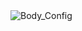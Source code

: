 <!DOCTYPE html>
<html>
<head>
  <meta charset="utf-8">
</head>
<body>
  <img src="https://raw.githubusercontent.com/LudoPepperi/test/main/docs/config_header_test.js" alt="Body_Config"/>
</body>
</html>
